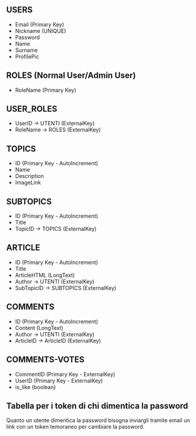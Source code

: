 ## USERS

* Email (Primary Key)
* Nickname (UNIQUE)
* Password
* Name
* Surname
* ProfilePic

## ROLES (Normal User/Admin User)

* RoleName (Primary Key)

## USER_ROLES

* UserID -> UTENTI (ExternalKey)
* RoleName -> ROLES (ExternalKey)

## TOPICS

* ID (Primary Key - AutoIncrement)
* Name
* Description
* ImageLink

## SUBTOPICS

* ID (Primary Key - AutoIncrement)
* Title
* TopicID -> TOPICS (ExternalKey)

## ARTICLE

* ID (Primary Key - AutoIncrement)
* Title
* ArticleHTML (LongText)
* Author -> UTENTI (ExternalKey)
* SubTopicID -> SUBTOPICS (ExternalKey)

## COMMENTS

* ID (Primary Key - AutoIncrement)
* Content (LongText)
* Author -> UTENTI (ExternalKey)
* ArticleID -> ArticleID (ExternalKey)

## COMMENTS-VOTES

* CommentID (Primary Key - ExternalKey)
* UserID (Primary Key - ExternalKey)
* is_like (boolean)

## Tabella per i token di chi dimentica la password
Quanto un utente dimentica la password bisogna inviargli tramite email un link con un token temoraneo per cambiare la password.